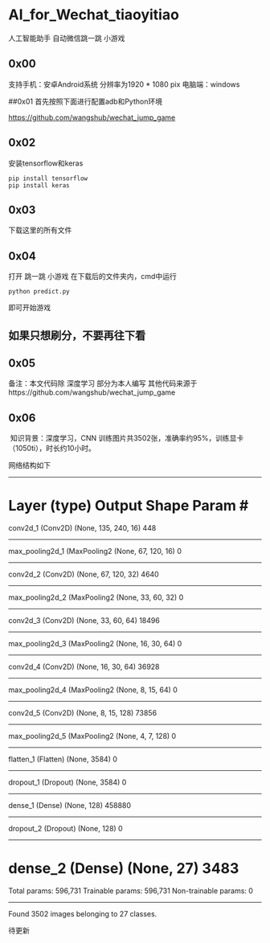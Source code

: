 # AI_for_Wechat_tiaoyitiao
人工智能助手 自动微信跳一跳 小游戏

## 0x00
 支持手机：安卓Android系统 分辨率为1920 * 1080 pix
 电脑端：windows

##0x01
 首先按照下面进行配置adb和Python环境
 
https://github.com/wangshub/wechat_jump_game

## 0x02
 安装tensorflow和keras
```shell
pip install tensorflow
pip install keras
```
## 0x03
 下载这里的所有文件

## 0x04
 打开 跳一跳 小游戏
 在下载后的文件夹内，cmd中运行
```shell
python predict.py
```
即可开始游戏


## 如果只想刷分，不要再往下看

## 0x05
 备注：本文代码除 深度学习 部分为本人编写
       其他代码来源于https://github.com/wangshub/wechat_jump_game


## 0x06
  知识背景：深度学习，CNN
  训练图片共3502张，准确率约95%，训练显卡（1050ti），时长约10小时。

网络结构如下
_________________________________________________________________
Layer (type)                 Output Shape              Param #   
=================================================================
conv2d_1 (Conv2D)            (None, 135, 240, 16)      448       
_________________________________________________________________
max_pooling2d_1 (MaxPooling2 (None, 67, 120, 16)       0         
_________________________________________________________________
conv2d_2 (Conv2D)            (None, 67, 120, 32)       4640      
_________________________________________________________________
max_pooling2d_2 (MaxPooling2 (None, 33, 60, 32)        0         
_________________________________________________________________
conv2d_3 (Conv2D)            (None, 33, 60, 64)        18496     
_________________________________________________________________
max_pooling2d_3 (MaxPooling2 (None, 16, 30, 64)        0         
_________________________________________________________________
conv2d_4 (Conv2D)            (None, 16, 30, 64)        36928     
_________________________________________________________________
max_pooling2d_4 (MaxPooling2 (None, 8, 15, 64)         0         
_________________________________________________________________
conv2d_5 (Conv2D)            (None, 8, 15, 128)        73856     
_________________________________________________________________
max_pooling2d_5 (MaxPooling2 (None, 4, 7, 128)         0         
_________________________________________________________________
flatten_1 (Flatten)          (None, 3584)              0         
_________________________________________________________________
dropout_1 (Dropout)          (None, 3584)              0         
_________________________________________________________________
dense_1 (Dense)              (None, 128)               458880    
_________________________________________________________________
dropout_2 (Dropout)          (None, 128)               0         
_________________________________________________________________
dense_2 (Dense)              (None, 27)                3483      
=================================================================
Total params: 596,731
Trainable params: 596,731
Non-trainable params: 0
_________________________________________________________________
Found 3502 images belonging to 27 classes.


待更新

